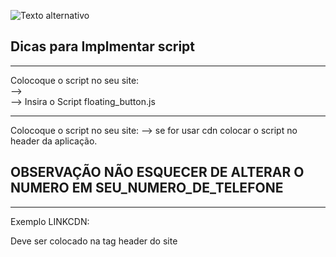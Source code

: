 ![Texto alternativo](https://zeeps.com.br/assets/img/logo.png)

## Dicas para Implmentar script
---

Colocoque o script no seu site:
</br>
 --> <script src="Caminho/floating_button.js"></script></br>
 --> Insira o Script floating_button.js

---
Colocoque o script no seu site:
 --> se for usar cdn colocar o script no header da aplicação.

## OBSERVAÇÃO NÃO ESQUECER DE ALTERAR O NUMERO EM SEU_NUMERO_DE_TELEFONE

---
Exemplo LINKCDN: <script src="https://cdn.jsdelivr.net/gh/meu_usuario/meu_repositorio/floating_button_Numero-Cliente.js" defer></script>

Deve ser colocado na tag header do site
